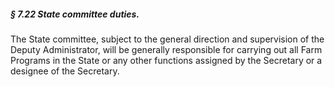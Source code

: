 ##### § 7.22 State committee duties. #####

The State committee, subject to the general direction and supervision of the Deputy Administrator, will be generally responsible for carrying out all Farm Programs in the State or any other functions assigned by the Secretary or a designee of the Secretary.